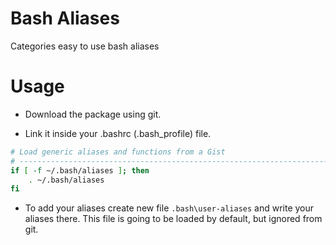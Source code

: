 # Bash Aliases 
Categories easy to use bash aliases

# Usage

* Download the package using git. 

* Link it inside your .bashrc (.bash_profile) file.

```bash
# Load generic aliases and functions from a Gist
# -------------------------------------------------------------------------------------
if [ -f ~/.bash/aliases ]; then
    . ~/.bash/aliases
fi
```

* To add your aliases create new file `.bash\user-aliases` and write your aliases there. This file  is going to be loaded by default, but ignored from git.
